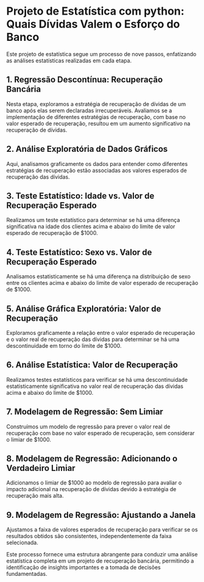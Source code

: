 # Projeto de Estatística com python: Quais Dívidas Valem o Esforço do Banco

Este projeto de estatística segue um processo de nove passos, enfatizando as análises estatísticas realizadas em cada etapa.

## 1. Regressão Descontínua: Recuperação Bancária

Nesta etapa, exploramos a estratégia de recuperação de dívidas de um banco após elas serem declaradas irrecuperáveis. Avaliamos se a implementação de diferentes estratégias de recuperação, com base no valor esperado de recuperação, resultou em um aumento significativo na recuperação de dívidas.

## 2. Análise Exploratória de Dados Gráficos

Aqui, analisamos graficamente os dados para entender como diferentes estratégias de recuperação estão associadas aos valores esperados de recuperação das dívidas.

## 3. Teste Estatístico: Idade vs. Valor de Recuperação Esperado

Realizamos um teste estatístico para determinar se há uma diferença significativa na idade dos clientes acima e abaixo do limite de valor esperado de recuperação de \$1000.

## 4. Teste Estatístico: Sexo vs. Valor de Recuperação Esperado

Analisamos estatisticamente se há uma diferença na distribuição de sexo entre os clientes acima e abaixo do limite de valor esperado de recuperação de \$1000.

## 5. Análise Gráfica Exploratória: Valor de Recuperação

Exploramos graficamente a relação entre o valor esperado de recuperação e o valor real de recuperação das dívidas para determinar se há uma descontinuidade em torno do limite de \$1000.

## 6. Análise Estatística: Valor de Recuperação

Realizamos testes estatísticos para verificar se há uma descontinuidade estatisticamente significativa no valor real de recuperação das dívidas acima e abaixo do limite de \$1000.

## 7. Modelagem de Regressão: Sem Limiar

Construímos um modelo de regressão para prever o valor real de recuperação com base no valor esperado de recuperação, sem considerar o limiar de \$1000.

## 8. Modelagem de Regressão: Adicionando o Verdadeiro Limiar

Adicionamos o limiar de \$1000 ao modelo de regressão para avaliar o impacto adicional na recuperação de dívidas devido à estratégia de recuperação mais alta.

## 9. Modelagem de Regressão: Ajustando a Janela

Ajustamos a faixa de valores esperados de recuperação para verificar se os resultados obtidos são consistentes, independentemente da faixa selecionada.

Este processo fornece uma estrutura abrangente para conduzir uma análise estatística completa em um projeto de recuperação bancária, permitindo a identificação de insights importantes e a tomada de decisões fundamentadas.
